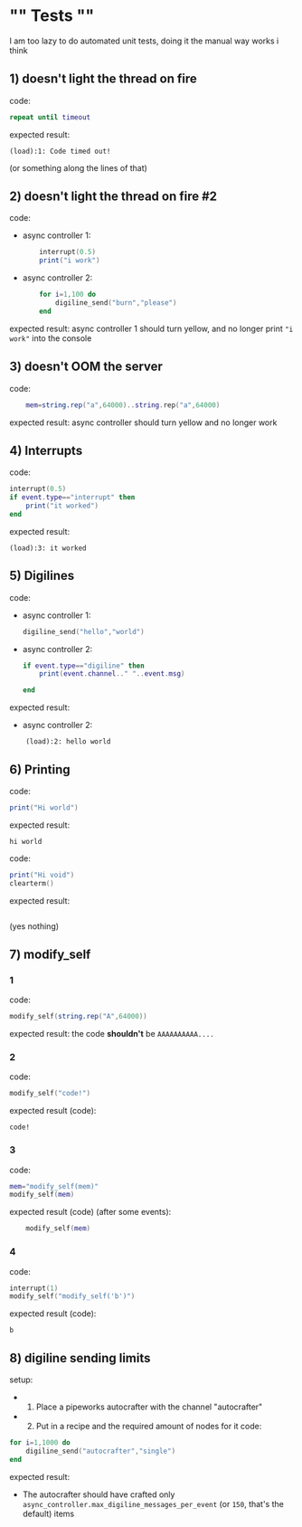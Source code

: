 # "" Tests ""

I am too lazy to do automated unit tests, doing it the manual way works i think

## 1) doesn't light the thread on fire
code:
```lua
repeat until timeout
```
expected result:
```
(load):1: Code timed out!
``` 
(or something along the lines of that)
## 2) doesn't light the thread on fire #2
code:

- async controller 1:
    ```lua
        interrupt(0.5)
        print("i work")
    ```
- async controller 2:
    ```lua
        for i=1,100 do
            digiline_send("burn","please") 
        end
    ```
expected result: async controller 1 should turn yellow, and no longer print `"i work"` into the console
## 3) doesn't OOM the server
code:
```lua
    mem=string.rep("a",64000)..string.rep("a",64000)
```
expected result: async controller should turn yellow and no longer work

## 4) Interrupts
code:
```lua
interrupt(0.5)
if event.type=="interrupt" then
    print("it worked")
end
```
expected result:
```
(load):3: it worked
```

## 5) Digilines
code:

- async controller 1:
    ```lua
    digiline_send("hello","world")
    ```

- async controller 2:
    ```lua
    if event.type=="digiline" then
        print(event.channel.." "..event.msg)

    end
    ```

expected result:
- async controller 2:
```
    (load):2: hello world
```

## 6) Printing
code:
```lua
print("Hi world")
```
expected result:
```
hi world
```

code:
```lua
print("Hi void")
clearterm()
```
expected result:
```

```
(yes nothing)

## 7) modify_self
### 1
code:
```lua
modify_self(string.rep("A",64000))
```

expected result: the code **shouldn't** be `AAAAAAAAAA....`
### 2
code:

```lua
modify_self("code!")
```
expected result (code):
```
code!
```
### 3
code:
```lua
mem="modify_self(mem)"
modify_self(mem)
```
expected result (code) (after some events):
```lua
    modify_self(mem)
```
### 4
code:
```lua
interrupt(1)
modify_self("modify_self('b')")
```

expected result (code):
```
b
```
## 8) digiline sending limits

setup:
- 1) Place a pipeworks autocrafter with the channel "autocrafter"
- 2) Put in a recipe and the required amount of nodes for it
code:
```lua
for i=1,1000 do
    digiline_send("autocrafter","single")
end
```

expected result:
- The autocrafter should have crafted only `async_controller.max_digiline_messages_per_event` (or `150`, that's the default) items